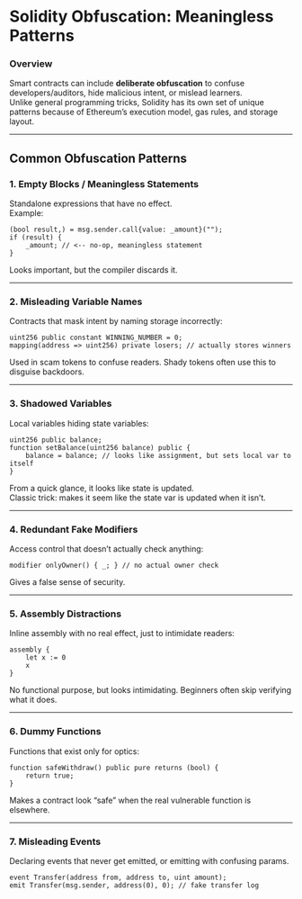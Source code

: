 # Solidity Obfuscation: Meaningless Patterns

### Overview
Smart contracts can include **deliberate obfuscation** to confuse developers/auditors, hide malicious intent, or mislead learners.  
Unlike general programming tricks, Solidity has its own set of unique patterns because of Ethereum’s execution model, gas rules, and storage layout.

---
## Common Obfuscation Patterns

### 1. Empty Blocks / Meaningless Statements
Standalone expressions that have no effect.  
Example:
```solidity
(bool result,) = msg.sender.call{value: _amount}("");
if (result) {
    _amount; // <-- no-op, meaningless statement
}
```
Looks important, but the compiler discards it.

---
### 2. Misleading Variable Names
Contracts that mask intent by naming storage incorrectly:
```solidity
uint256 public constant WINNING_NUMBER = 0;
mapping(address => uint256) private losers; // actually stores winners
```
Used in scam tokens to confuse readers. Shady tokens often use this to disguise backdoors.

---
### 3. Shadowed Variables
Local variables hiding state variables:
```solidity
uint256 public balance;
function setBalance(uint256 balance) public {
    balance = balance; // looks like assignment, but sets local var to itself
}
```
From a quick glance, it looks like state is updated.  
Classic trick: makes it seem like the state var is updated when it isn’t.

---
### 4. Redundant Fake Modifiers
Access control that doesn’t actually check anything:
```solidity
modifier onlyOwner() { _; } // no actual owner check
```
Gives a false sense of security.

---
### 5. Assembly Distractions
Inline assembly with no real effect, just to intimidate readers:
```solidity
assembly {
    let x := 0
    x
}
```
No functional purpose, but looks intimidating. Beginners often skip verifying what it does.

---
### 6. Dummy Functions
Functions that exist only for optics:
```solidity
function safeWithdraw() public pure returns (bool) {
    return true;
}
```
Makes a contract look “safe” when the real vulnerable function is elsewhere.

---
### 7. Misleading Events
Declaring events that never get emitted, or emitting with confusing params.
```solidity
event Transfer(address from, address to, uint amount);
emit Transfer(msg.sender, address(0), 0); // fake transfer log
```
